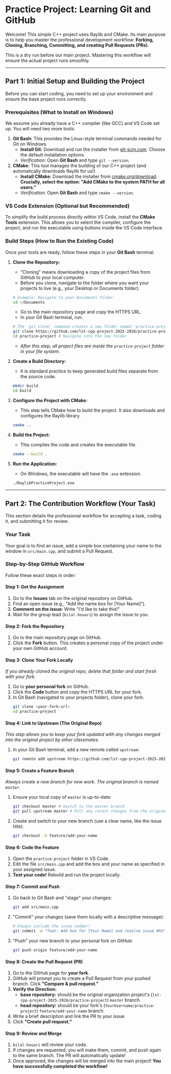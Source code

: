 # Practice Project: Learning Git and GitHub

Welcome! This simple C++ project uses Raylib and CMake. Its main purpose is to help you master the professional development workflow: **Forking, Cloning, Branching, Committing, and creating Pull Requests (PRs).**

This is a dry run before our main project. Mastering this workflow will ensure the actual project runs smoothly.

---

## Part 1: Initial Setup and Building the Project

Before you can start coding, you need to set up your environment and ensure the base project runs correctly.

### Prerequisites (What to Install on Windows)

We assume you already have a C++ compiler (like GCC) and VS Code set up. You will need two more tools:

1.  **Git Bash:** This provides the Linux-style terminal commands needed for Git on Windows.
    *   **Install Git:** Download and run the installer from [git-scm.com](https://git-scm.com/download/win). Choose the default installation options.
    *   *Verification:* Open **Git Bash** and type `git --version`.
2.  **CMake:** This tool manages the building of our C++ project (and automatically downloads Raylib for us!).
    *   **Install CMake:** Download the installer from [cmake.org/download](https://cmake.org/download/). **Crucially, select the option: "Add CMake to the system PATH for all users."**
    *   *Verification:* Open **Git Bash** and type `cmake --version`.

### VS Code Extension (Optional but Recommended)

To simplify the build process directly within VS Code, install the **CMake Tools** extension. This allows you to select the compiler, configure the project, and run the executable using buttons inside the VS Code interface.

### Build Steps (How to Run the Existing Code)

Once your tools are ready, follow these steps in your **Git Bash** terminal.

1.  **Clone the Repository:**
    *   "Cloning" means downloading a copy of the project files from GitHub to your local computer.
    *   Before you clone, navigate to the folder where you want your projects to live (e.g., your Desktop or Documents folder).
    ```bash
    # Example: Navigate to your Documents folder
    cd ~/Documents
    ```
    *   Go to the main repository page and copy the HTTPS URL.
    *   In your Git Bash terminal, run:
    ```bash
    # The 'git clone' command creates a new folder named 'practice-project'
    git clone https://github.com/lst-cpp-project-2025-2026/practice-project.git
    cd practice-project # Navigate into the new folder
    ```
    *   *After this step, all project files are inside the `practice-project` folder in your file system.*

2.  **Create a Build Directory:**
    *   It is standard practice to keep generated build files separate from the source code.
    ```bash
    mkdir build
    cd build
    ```

3.  **Configure the Project with CMake:**
    *   This step tells CMake how to build the project. It also downloads and configures the Raylib library.
    ```bash
    cmake .. 
    ```

4.  **Build the Project:**
    *   This compiles the code and creates the executable file.
    ```bash
    cmake --build .
    ```

5.  **Run the Application:**
    *   On Windows, the executable will have the `.exe` extension.
    ```bash
    ./RaylibPracticeProject.exe
    ```

---

## Part 2: The Contribution Workflow (Your Task)

This section details the professional workflow for accepting a task, coding it, and submitting it for review.

### Your Task

Your goal is to find an issue, add a simple box containing your name to the window in `src/main.cpp`, and submit a Pull Request.

### Step-by-Step GitHub Workflow

Follow these exact steps in order:

#### **Step 1: Get the Assignment**

1.  Go to the **Issues** tab on the original repository on GitHub.
2.  Find an open issue (e.g., "Add the name box for [Your Name]").
3.  **Comment on the issue:** Write "I'd like to take this!"
4.  Wait for the group lead (`bilal-houari`) to assign the issue to you.

#### **Step 2: Fork the Repository**

1.  Go to the main repository page on GitHub.
2.  Click the **Fork** button. This creates a personal copy of the project under your own GitHub account.

#### **Step 3: Clone Your Fork Locally**

*If you already cloned the original repo, delete that folder and start fresh with your fork.*

1.  Go to **your personal fork** on GitHub.
2.  Click the **Code** button and copy the HTTPS URL for your fork.
3.  In Git Bash (navigated to your projects folder), clone your fork:
    ```bash
    git clone <your-fork-url>
    cd practice-project
    ```

#### **Step 4: Link to Upstream (The Original Repo)**

*This step allows you to keep your fork updated with any changes merged into the original project by other classmates.*

1.  In your Git Bash terminal, add a new remote called `upstream`:
    ```bash
    git remote add upstream https://github.com/lst-cpp-project-2025-2026/practice-project.git
    ```

#### **Step 5: Create a Feature Branch**

*Always create a new branch for new work. The original branch is named `master`.*

1.  Ensure your local copy of `master` is up-to-date:
    ```bash
    git checkout master # Switch to the master branch
    git pull upstream master # Pull any recent changes from the original repo
    ```
2.  Create and switch to your new branch (use a clear name, like the issue title):
    ```bash
    git checkout -b feature/add-your-name
    ```

#### **Step 6: Code the Feature**

1.  Open the `practice-project` folder in VS Code.
2.  Edit the file `src/main.cpp` and add the box and your name as specified in your assigned issue.
3.  **Test your code!** Rebuild and run the project locally.

#### **Step 7: Commit and Push**

1.  Go back to Git Bash and "stage" your changes:
    ```bash
    git add src/main.cpp 
    ```
2.  "Commit" your changes (save them locally with a descriptive message):
    ```bash
    # Always include the issue number!
    git commit -m "feat: Add box for [Your Name] and resolve issue #XX" 
    ```
3.  "Push" your new branch to your personal fork on GitHub:
    ```bash
    git push origin feature/add-your-name
    ```

#### **Step 8: Create the Pull Request (PR)**

1.  Go to the GitHub page for **your fork**.
2.  GitHub will prompt you to create a Pull Request from your pushed branch. Click **"Compare & pull request."**
3.  **Verify the Direction:**
    *   **base repository:** should be the original organization project's (`lst-cpp-project-2025-2026/practice-project`) `master` branch.
    *   **head repository:** should be your fork's (`YourUsername/practice-project`) `feature/add-your-name` branch.
4.  Write a brief description and link the PR to your issue.
5.  Click **"Create pull request."**

#### **Step 9: Review and Merge**

1.  `bilal-houari` will review your code.
2.  If changes are requested, you will make them, commit, and push again to the same branch. The PR will automatically update!
3.  Once approved, the changes will be merged into the main project! **You have successfully completed the workflow!**